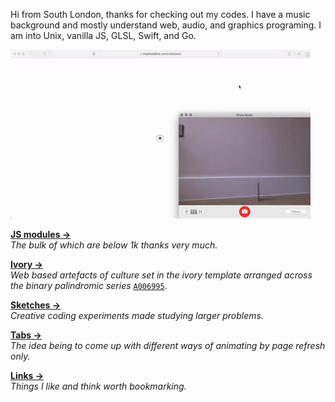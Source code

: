 Hi from South London, thanks for checking out my codes. I have a music background and mostly understand web, audio, and graphics programing. I am into Unix, vanilla JS, GLSL, Swift, and Go.

![Falling](b39d2eb4.gif)

[**JS modules &rarr;**](https://thewhodidthis.com/modules/)  
_The bulk of which are below 1k thanks very much._

[**Ivory &rarr;**](https://thewhodidthis.net)  
_Web based artefacts of culture set in the ivory template arranged
across the binary palindromic series_ [`A006995`](https://oeis.org/search?q=A006995).

[**Sketches &rarr;**](https://thewhodidthis.com/sketches/)  
_Creative coding experiments made studying larger problems._

[**Tabs &rarr;**](https://thewhodidthis.com/tabs/)  
_The idea being to come up with different ways of animating by page refresh only._

[**Links &rarr;**](https://thewhodidthis.com/links/)  
_Things I like and think worth bookmarking._
